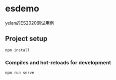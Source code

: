 # esdemo
yelan的ES2020测试用例
## Project setup
```
npm install
```

### Compiles and hot-reloads for development
```
npm run serve
```
